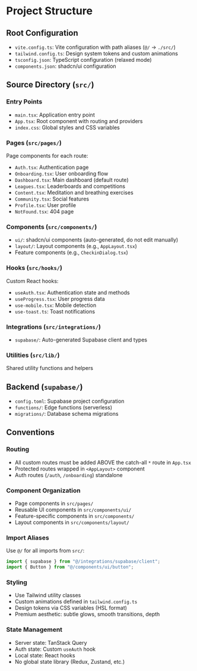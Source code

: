# Project Structure

## Root Configuration

- `vite.config.ts`: Vite configuration with path aliases (`@/` → `./src/`)
- `tailwind.config.ts`: Design system tokens and custom animations
- `tsconfig.json`: TypeScript configuration (relaxed mode)
- `components.json`: shadcn/ui configuration

## Source Directory (`src/`)

### Entry Points
- `main.tsx`: Application entry point
- `App.tsx`: Root component with routing and providers
- `index.css`: Global styles and CSS variables

### Pages (`src/pages/`)
Page components for each route:
- `Auth.tsx`: Authentication page
- `Onboarding.tsx`: User onboarding flow
- `Dashboard.tsx`: Main dashboard (default route)
- `Leagues.tsx`: Leaderboards and competitions
- `Content.tsx`: Meditation and breathing exercises
- `Community.tsx`: Social features
- `Profile.tsx`: User profile
- `NotFound.tsx`: 404 page

### Components (`src/components/`)
- `ui/`: shadcn/ui components (auto-generated, do not edit manually)
- `layout/`: Layout components (e.g., `AppLayout.tsx`)
- Feature components (e.g., `CheckinDialog.tsx`)

### Hooks (`src/hooks/`)
Custom React hooks:
- `useAuth.tsx`: Authentication state and methods
- `useProgress.tsx`: User progress data
- `use-mobile.tsx`: Mobile detection
- `use-toast.ts`: Toast notifications

### Integrations (`src/integrations/`)
- `supabase/`: Auto-generated Supabase client and types

### Utilities (`src/lib/`)
Shared utility functions and helpers

## Backend (`supabase/`)

- `config.toml`: Supabase project configuration
- `functions/`: Edge functions (serverless)
- `migrations/`: Database schema migrations

## Conventions

### Routing
- All custom routes must be added ABOVE the catch-all `*` route in `App.tsx`
- Protected routes wrapped in `<AppLayout>` component
- Auth routes (`/auth`, `/onboarding`) standalone

### Component Organization
- Page components in `src/pages/`
- Reusable UI components in `src/components/ui/`
- Feature-specific components in `src/components/`
- Layout components in `src/components/layout/`

### Import Aliases
Use `@/` for all imports from `src/`:
```typescript
import { supabase } from "@/integrations/supabase/client";
import { Button } from "@/components/ui/button";
```

### Styling
- Use Tailwind utility classes
- Custom animations defined in `tailwind.config.ts`
- Design tokens via CSS variables (HSL format)
- Premium aesthetic: subtle glows, smooth transitions, depth

### State Management
- Server state: TanStack Query
- Auth state: Custom `useAuth` hook
- Local state: React hooks
- No global state library (Redux, Zustand, etc.)
